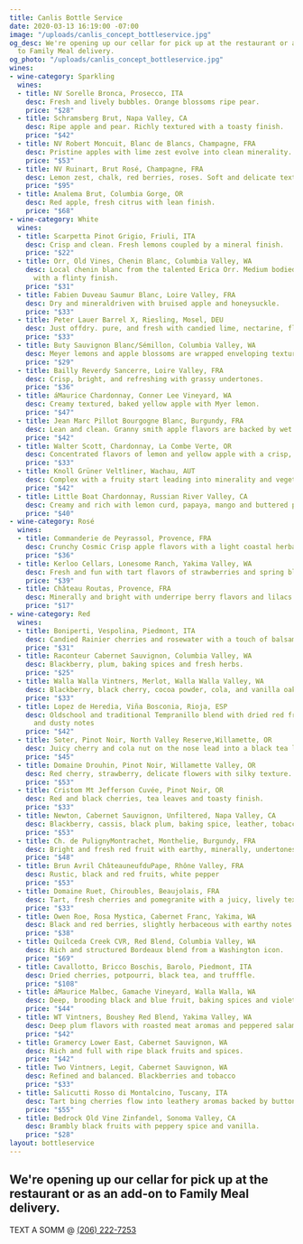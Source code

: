 ```yaml
---
title: Canlis Bottle Service
date: 2020-03-13 16:19:00 -07:00
image: "/uploads/canlis_concept_bottleservice.jpg"
og_desc: We're opening up our cellar for pick up at the restaurant or as an add-on
  to Family Meal delivery.
og_photo: "/uploads/canlis_concept_bottleservice.jpg"
wines:
- wine-category: Sparkling
  wines:
  - title: NV Sorelle Bronca, Prosecco, ITA
    desc: Fresh and lively bubbles. Orange blossoms ripe pear.
    price: "$28"
  - title: Schramsberg Brut, Napa Valley, CA
    desc: Ripe apple and pear. Richly textured with a toasty finish.
    price: "$42"
  - title: NV Robert Moncuit, Blanc de Blancs, Champagne, FRA
    desc: Pristine apples with lime zest evolve into clean minerality.
    price: "$53"
  - title: NV Ruinart, Brut Rosé, Champagne, FRA
    desc: Lemon zest, chalk, red berries, roses. Soft and delicate texture.
    price: "$95"
  - title: Analema Brut, Columbia Gorge, OR
    desc: Red apple, fresh citrus with lean finish.
    price: "$68"
- wine-category: White
  wines:
  - title: Scarpetta Pinot Grigio, Friuli, ITA
    desc: Crisp and clean. Fresh lemons coupled by a mineral finish.
    price: "$22"
  - title: Orr, Old Vines, Chenin Blanc, Columbia Valley, WA
    desc: Local chenin blanc from the talented Erica Orr. Medium bodied, stone fruit
      with a flinty finish.
    price: "$31"
  - title: Fabien Duveau Saumur Blanc, Loire Valley, FRA
    desc: Dry and mineraldriven with bruised apple and honeysuckle.
    price: "$33"
  - title: Peter Lauer Barrel X, Riesling, Mosel, DEU
    desc: Just offdry. pure, and fresh with candied lime, nectarine, flint, and slate.
    price: "$33"
  - title: Buty Sauvignon Blanc/Sémillon, Columbia Valley, WA
    desc: Meyer lemons and apple blossoms are wrapped enveloping textures.
    price: "$29"
  - title: Bailly Reverdy Sancerre, Loire Valley, FRA
    desc: Crisp, bright, and refreshing with grassy undertones.
    price: "$36"
  - title: áMaurice Chardonnay, Conner Lee Vineyard, WA
    desc: Creamy textured, baked yellow apple with Myer lemon.
    price: "$47"
  - title: Jean Marc Pillot Bourgogne Blanc, Burgundy, FRA
    desc: Lean and clean. Granny smith apple flavors are backed by wet stone minerality.
    price: "$42"
  - title: Walter Scott, Chardonnay, La Combe Verte, OR
    desc: Concentrated flavors of lemon and yellow apple with a crisp, lean finish.
    price: "$33"
  - title: Knoll Grüner Veltliner, Wachau, AUT
    desc: Complex with a fruity start leading into minerality and vegetative tones.
    price: "$42"
  - title: Little Boat Chardonnay, Russian River Valley, CA
    desc: Creamy and rich with lemon curd, papaya, mango and buttered pie crust.
    price: "$40"
- wine-category: Rosé
  wines:
  - title: Commanderie de Peyrassol, Provence, FRA
    desc: Crunchy Cosmic Crisp apple flavors with a light coastal herbaceous nose.
    price: "$36"
  - title: Kerloo Cellars, Lonesome Ranch, Yakima Valley, WA
    desc: Fresh and fun with tart flavors of strawberries and spring blossoms.
    price: "$39"
  - title: Château Routas, Provence, FRA
    desc: Minerally and bright with underripe berry flavors and lilacs aromas.
    price: "$17"
- wine-category: Red
  wines:
  - title: Boniperti, Vespolina, Piedmont, ITA
    desc: Candied Rainier cherries and rosewater with a touch of balsamic reduction.
    price: "$31"
  - title: Raconteur Cabernet Sauvignon, Columbia Valley, WA
    desc: Blackberry, plum, baking spices and fresh herbs.
    price: "$25"
  - title: Walla Walla Vintners, Merlot, Walla Walla Valley, WA
    desc: Blackberry, black cherry, cocoa powder, cola, and vanilla oak tones.
    price: "$33"
  - title: Lopez de Heredia, Viña Bosconia, Rioja, ESP
    desc: Oldschool and traditional Tempranillo blend with dried red fruit, eathy
      and dusty notes
    price: "$42"
  - title: Soter, Pinot Noir, North Valley Reserve,Willamette, OR
    desc: Juicy cherry and cola nut on the nose lead into a black tea leaf finish.
    price: "$45"
  - title: Domaine Drouhin, Pinot Noir, Willamette Valley, OR
    desc: Red cherry, strawberry, delicate flowers with silky texture.
    price: "$53"
  - title: Cristom Mt Jefferson Cuvée, Pinot Noir, OR
    desc: Red and black cherries, tea leaves and toasty finish.
    price: "$33"
  - title: Newton, Cabernet Sauvignon, Unfiltered, Napa Valley, CA
    desc: Blackberry, cassis, black plum, baking spice, leather, tobacco, cocoa.
    price: "$53"
  - title: Ch. de PulignyMontrachet, Monthelie, Burgundy, FRA
    desc: Bright and fresh red fruit with earthy, minerally, undertones.
    price: "$48"
  - title: Brun Avril ChâteauneufduPape, Rhône Valley, FRA
    desc: Rustic, black and red fruits, white pepper
    price: "$53"
  - title: Domaine Ruet, Chiroubles, Beaujolais, FRA
    desc: Tart, fresh cherries and pomegranite with a juicy, lively texture.
    price: "$33"
  - title: Owen Roe, Rosa Mystica, Cabernet Franc, Yakima, WA
    desc: Black and red berries, slightly herbaceous with earthy notes.
    price: "$38"
  - title: Quilceda Creek CVR, Red Blend, Columbia Valley, WA
    desc: Rich and structured Bordeaux blend from a Washington icon.
    price: "$69"
  - title: Cavallotto, Bricco Boschis, Barolo, Piedmont, ITA
    desc: Dried cherries, potpourri, black tea, and trufffle.
    price: "$108"
  - title: áMaurice Malbec, Gamache Vineyard, Walla Walla, WA
    desc: Deep, brooding black and blue fruit, baking spices and violets.
    price: "$44"
  - title: WT Vintners, Boushey Red Blend, Yakima Valley, WA
    desc: Deep plum flavors with roasted meat aromas and peppered salame.
    price: "$42"
  - title: Gramercy Lower East, Cabernet Sauvignon, WA
    desc: Rich and full with ripe black fruits and spices.
    price: "$42"
  - title: Two Vintners, Legit, Cabernet Sauvignon, WA
    desc: Refined and balanced. Blackberries and tobacco
    price: "$33"
  - title: Salicutti Rosso di Montalcino, Tuscany, ITA
    desc: Tart bing cherries flow into leathery aromas backed by button mushrooms.
    price: "$55"
  - title: Bedrock Old Vine Zinfandel, Sonoma Valley, CA
    desc: Brambly black fruits with peppery spice and vanilla.
    price: "$28"
layout: bottleservice
---
```


<h2 class="Display2 mb4">We're opening up our cellar for pick up at the restaurant or as an add-on to Family Meal delivery.</h2>

<p class="mb1 Caption">TEXT A SOMM @ <a href="tel:2062227253">(206) 222-7253</a></p>

<div class="Divider mt2 op30"></div>



